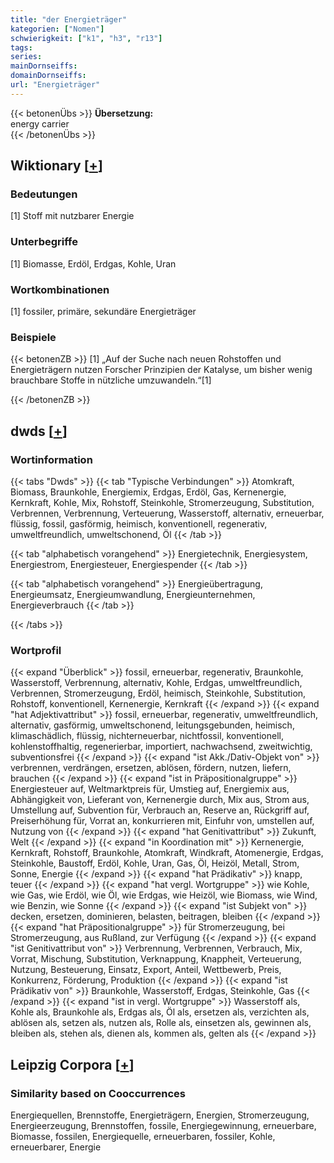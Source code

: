 ```yaml
---
title: "der Energieträger"
kategorien: ["Nomen"]
schwierigkeit: ["k1", "h3", "r13"]
tags:
series:
mainDornseiffs:
domainDornseiffs:
url: "Energieträger"
---
```


{{< betonenÜbs >}}
**Übersetzung:**  
energy carrier  
{{< /betonenÜbs >}}

## Wiktionary [[+](https://de.wiktionary.org/wiki/Energieträger)]

### Bedeutungen
[1] Stoff mit nutzbarer Energie  

### Unterbegriffe
[1] Biomasse, Erdöl, Erdgas, Kohle, Uran  

### Wortkombinationen
[1] fossiler, primäre, sekundäre Energieträger  

### Beispiele
{{< betonenZB >}}
[1] „Auf der Suche nach neuen Rohstoffen und Energieträgern nutzen Forscher Prinzipien der Katalyse, um bisher wenig brauchbare Stoffe in nützliche umzuwandeln.“[1]  

{{< /betonenZB >}}


## dwds [[+](https://www.dwds.de/wb/Energieträger)]

### Wortinformation
{{< tabs "Dwds" >}}
{{< tab "Typische Verbindungen" >}}
Atomkraft, Biomass, Braunkohle, Energiemix, Erdgas, Erdöl, Gas, Kernenergie, Kernkraft, Kohle, Mix, Rohstoff, Steinkohle, Stromerzeugung, Substitution, Verbrennen, Verbrennung, Verteuerung, Wasserstoff, alternativ, erneuerbar, flüssig, fossil, gasförmig, heimisch, konventionell, regenerativ, umweltfreundlich, umweltschonend, Öl
{{< /tab >}}

{{< tab "alphabetisch vorangehend" >}}
Energietechnik, Energiesystem, Energiestrom, Energiesteuer, Energiespender
{{< /tab >}}

{{< tab "alphabetisch vorangehend" >}}
Energieübertragung, Energieumsatz, Energieumwandlung, Energieunternehmen, Energieverbrauch
{{< /tab >}}

{{< /tabs >}}

### Wortprofil
{{< expand "Überblick" >}} fossil, erneuerbar, regenerativ, Braunkohle, Wasserstoff, Verbrennung, alternativ, Kohle, Erdgas, umweltfreundlich, Verbrennen, Stromerzeugung, Erdöl, heimisch, Steinkohle, Substitution, Rohstoff, konventionell, Kernenergie, Kernkraft {{< /expand >}}
{{< expand "hat Adjektivattribut" >}} fossil, erneuerbar, regenerativ, umweltfreundlich, alternativ, gasförmig, umweltschonend, leitungsgebunden, heimisch, klimaschädlich, flüssig, nichterneuerbar, nichtfossil, konventionell, kohlenstoffhaltig, regenerierbar, importiert, nachwachsend, zweitwichtig, subventionsfrei {{< /expand >}}
{{< expand "ist Akk./Dativ-Objekt von" >}} verbrennen, verdrängen, ersetzen, ablösen, fördern, nutzen, liefern, brauchen {{< /expand >}}
{{< expand "ist in Präpositionalgruppe" >}} Energiesteuer auf, Weltmarktpreis für, Umstieg auf, Energiemix aus, Abhängigkeit von, Lieferant von, Kernenergie durch, Mix aus, Strom aus, Umstellung auf, Subvention für, Verbrauch an, Reserve an, Rückgriff auf, Preiserhöhung für, Vorrat an, konkurrieren mit, Einfuhr von, umstellen auf, Nutzung von {{< /expand >}}
{{< expand "hat Genitivattribut" >}} Zukunft, Welt {{< /expand >}}
{{< expand "in Koordination mit" >}} Kernenergie, Kernkraft, Rohstoff, Braunkohle, Atomkraft, Windkraft, Atomenergie, Erdgas, Steinkohle, Baustoff, Erdöl, Kohle, Uran, Gas, Öl, Heizöl, Metall, Strom, Sonne, Energie {{< /expand >}}
{{< expand "hat Prädikativ" >}} knapp, teuer {{< /expand >}}
{{< expand "hat vergl. Wortgruppe" >}} wie Kohle, wie Gas, wie Erdöl, wie Öl, wie Erdgas, wie Heizöl, wie Biomass, wie Wind, wie Benzin, wie Sonne {{< /expand >}}
{{< expand "ist Subjekt von" >}} decken, ersetzen, dominieren, belasten, beitragen, bleiben {{< /expand >}}
{{< expand "hat Präpositionalgruppe" >}} für Stromerzeugung, bei Stromerzeugung, aus Rußland, zur Verfügung {{< /expand >}}
{{< expand "ist Genitivattribut von" >}} Verbrennung, Verbrennen, Verbrauch, Mix, Vorrat, Mischung, Substitution, Verknappung, Knappheit, Verteuerung, Nutzung, Besteuerung, Einsatz, Export, Anteil, Wettbewerb, Preis, Konkurrenz, Förderung, Produktion {{< /expand >}}
{{< expand "ist Prädikativ von" >}} Braunkohle, Wasserstoff, Erdgas, Steinkohle, Gas {{< /expand >}}
{{< expand "ist in vergl. Wortgruppe" >}} Wasserstoff als, Kohle als, Braunkohle als, Erdgas als, Öl als, ersetzen als, verzichten als, ablösen als, setzen als, nutzen als, Rolle als, einsetzen als, gewinnen als, bleiben als, stehen als, dienen als, kommen als, gelten als {{< /expand >}}

## Leipzig Corpora [[+](https://corpora.uni-leipzig.de/en/res?word=Energieträger&corpusId=deu_newscrawl-public_2018)]


### Similarity based on Cooccurrences
Energiequellen, Brennstoffe, Energieträgern, Energien, Stromerzeugung, Energieerzeugung, Brennstoffen, fossile, Energiegewinnung, erneuerbare, Biomasse, fossilen, Energiequelle, erneuerbaren, fossiler, Kohle, erneuerbarer, Energie


